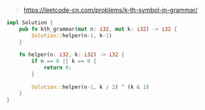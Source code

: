 > https://leetcode-cn.com/problems/k-th-symbol-in-grammar/

``` rust
impl Solution {
    pub fn kth_grammar(mut n: i32, mut k: i32) -> i32 {        
        Solution::helper(n-1, k-1)
    }
    
    fn helper(n: i32, k: i32) -> i32 {
        if n == 0 || k == 0 {
            return 0;
        }
        
        Solution::helper(n-1, k / 2) ^ (k & 1)
    }
}
```